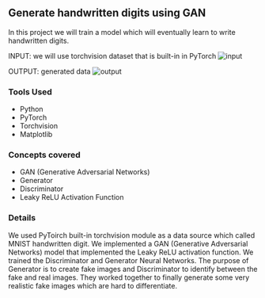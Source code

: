 ## Generate handwritten digits using GAN

In this project we will train a model which will eventually learn to write handwritten digits.

INPUT: we will use torchvision dataset that is built-in in PyTorch
![input](https://i.ibb.co/2Sd6RSk/input.png "input")

OUTPUT: generated data
![output](https://i.ibb.co/qxVFwmx/Output.png "output")

### Tools Used

- Python
- PyTorch
- Torchvision
- Matplotlib


### Concepts covered

- GAN (Generative Adversarial Networks)
- Generator
- Discriminator
- Leaky ReLU Activation Function

### Details

We used PyToirch built-in torchvision module as a data source which called MNIST handwritten digit. We implemented a GAN (Generative Adversarial Networks) model that implemented the Leaky ReLU activation function. We trained the Discriminator and Generator Neural Networks. The purpose of Generator is to create fake images and Discriminator to identify between the fake and real images. They worked together to finally generate some very realistic fake images which are hard to differentiate.
